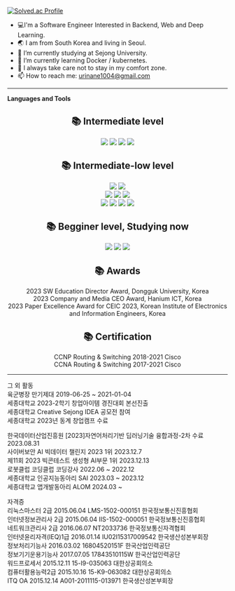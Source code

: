 [![Solved.ac Profile](http://mazassumnida.wtf/api/v2/generate_badge?boj=urinaner)](https://solved.ac/urinaner/)


- 💻I'm a Software Engineer Interested in Backend, Web and Deep Learning.
- 🌏 I am from South Korea and living in Seoul.
- 🔭 I’m currently studying at Sejong University.
- 🌱 I’m currently learning Docker / kubernetes. 
- 🚀 I always take care not to stay in my comfort zone.
- 📫 How to reach me: urinane1004@gmail.com

<hr>


**Languages and Tools**  

<div align=center><h2>📚 Intermediate level </h2></div>
<div align=center>
  <img src="https://img.shields.io/badge/Linux-FCC624?style=for-the-badge&logo=Linux&logoColor=white"/>
  <img src="https://img.shields.io/badge/Docker-1BA0D7?style=for-the-badge&logo=Docker&logoColor=white">
  <img src="https://img.shields.io/badge/Slack-4A154B?style=for-the-badge&logo=Slack&logoColor=white">
  <img src="https://img.shields.io/badge/CCNP R&S-1BA0D7?style=for-the-badge&logo=Cisco&logoColor=white">
</div>





<div align=center><h2>📚 Intermediate-low level </h2></div>
<div align=center>
  <img src="https://img.shields.io/badge/postman-FF6C37?style=for-the-badge&logo=postman&logoColor=white">
  <img src="https://img.shields.io/badge/GNS3-000000?style=for-the-badge&logo=GNS3&logoColor=white">
  
  
  <br>
  <img src="https://img.shields.io/badge/SpringBoot-6DB33F?style=for-the-badge&logo=Spring Boot&logoColor=white">
  <img src="https://img.shields.io/badge/Flutter-02569B?style=for-the-badge&logo=Flutter&logoColor=white">
  <img src="https://img.shields.io/badge/Mysql-4479A1?style=for-the-badge&logo=MySQL&logoColor=white">
  <br>
  <img src="https://img.shields.io/badge/firebase-FFCA28?style=for-the-badge&logo=firebase&logoColor=white">
  <img src="https://img.shields.io/badge/java-007396?style=for-the-badge&logo=JAVA&logoColor=white">
  <img src="https://img.shields.io/badge/React-61DAFB?style=for-the-badge&logo=React&logoColor=white">
  <img src="https://img.shields.io/badge/Jenkins-D24939?style=for-the-badge&logo=Jenkins&logoColor=white">
</div>



<div align=center><h2>📚 Begginer level, Studying now </h2></div>
<div align=center>
 <img src="https://img.shields.io/badge/Kubernetes-1BA0D7?style=for-the-badge&logo=Kubernetes&logoColor=white">
 <img src="https://img.shields.io/badge/AWS SAA-232F3E?style=for-the-badge&logo=AWS SAA&logoColor=white">
  <img src="https://img.shields.io/badge/ArgoCD-EF7B4D?style=for-the-badge&logo=Argos&logoColor=white">
 <br>

  
  
</div>




<div align=center><h2>📚 Awards</h2></div>
<div align=center>2023	SW Education Director Award, Dongguk University, Korea</div>
<div align=center>2023	Company and Media CEO Award, Hanium ICT, Korea</div>
<div align=center>2023	Paper Excellence Award for CEIC 2023, Korean Institute of Electronics and Information Engineers, Korea</div>



  
<div align=center><h2>📚 Certification</h2></div>
<div align=center>
CCNP Routing & Switching 2018-2021 Cisco
    <br>
CCNA Routing & Switching 2017-2021 Cisco
</div>


<hr>
그 외 활동
<br>
육군병장 만기제대 2019-06-25 ~ 2021-01-04
<br>
세종대학교 2023-2학기 창업아이템 경진대회 본선진출
<br>
세종대학교 Creative Sejong IDEA 공모전 참여
<br>
세종대학교 2023년 동계 창업캠프 수료

한국데이터산업진흥원 [2023]자연어처리기반 딥러닝기술 융합과정-2차 수료 2023.08.31
<br>
사이버보안 AI 빅데이터 챌린지 2023 1위 2023.12.7
<br>
제11회 2023 빅콘테스트 생성형 AI부문 1위 2023.12.13
<br>
로봇클럽 코딩클럽 코딩강사 2022.06 ~ 2022.12
<br>
세종대학교 인공지능동아리 SAI 2023.03 ~ 2023.12
<br>
세종대학교 앱개발동아리 ALOM 2024.03 ~

자격증<br>
리눅스마스터 2급 2015.06.04 LMS-1502-000151 한국정보통신진흥협회<br>
인터넷정보관리사 2급 2015.06.04 IIS-1502-000051 한국정보통신진흥협회<br>
네트워크관리사 2급 2016.06.07 NT2033736 한국정보통신자격협회<br>
인터넷윤리자격(IEQ)1급 2016.01.14 IU02I15317009542 한국생산성본부회장<br>
정보처리기능사 2016.03.02 16804520151F 한국산업인력공단<br>
정보기기운용기능사 2017.07.05 17843510115W 한국산업인력공단<br>
워드프로세서 2015.12.11 15-I9-035063 대한상공회의소<br>
컴퓨터활용능력2급 2015.10.16 15-K9-063082 대한상공회의소<br>
ITQ OA 2015.12.14 A001-2011115-013971 한국생산성본부회장<br>

